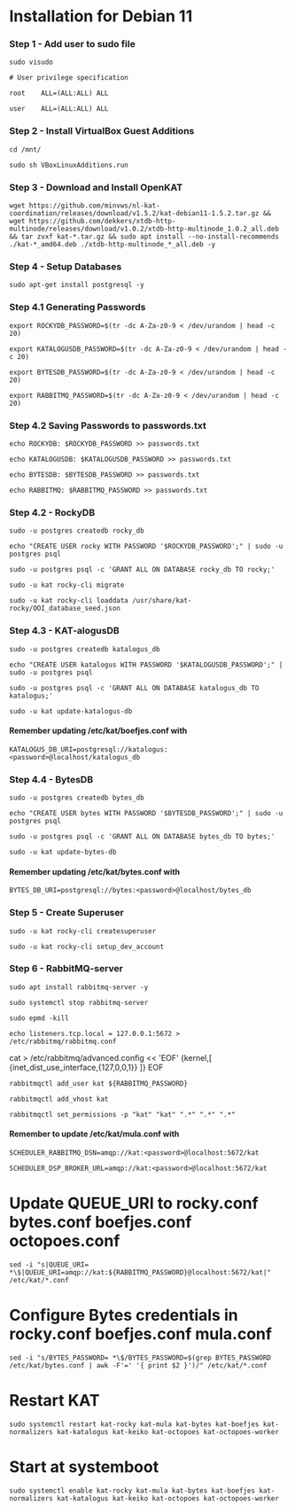 # Installation for Debian 11

### Step 1 - Add user to sudo file
`sudo visudo`

`# User privilege specification`

`root    ALL=(ALL:ALL) ALL`

`user    ALL=(ALL:ALL) ALL`

### Step 2 - Install VirtualBox Guest Additions
`cd /mnt/`

`sudo sh VBoxLinuxAdditions.run`

### Step 3 - Download and Install OpenKAT
`wget https://github.com/minvws/nl-kat-coordination/releases/download/v1.5.2/kat-debian11-1.5.2.tar.gz && wget https://github.com/dekkers/xtdb-http-multinode/releases/download/v1.0.2/xtdb-http-multinode_1.0.2_all.deb && tar zvxf kat-*.tar.gz && sudo apt install --no-install-recommends ./kat-*_amd64.deb ./xtdb-http-multinode_*_all.deb -y`

### Step 4 - Setup Databases
`sudo apt-get install postgresql -y`

### Step 4.1 Generating Passwords
`export ROCKYDB_PASSWORD=$(tr -dc A-Za-z0-9 < /dev/urandom | head -c 20)`

`export KATALOGUSDB_PASSWORD=$(tr -dc A-Za-z0-9 < /dev/urandom | head -c 20)`

`export BYTESDB_PASSWORD=$(tr -dc A-Za-z0-9 < /dev/urandom | head -c 20)`

`export RABBITMQ_PASSWORD=$(tr -dc A-Za-z0-9 < /dev/urandom | head -c 20)`

### Step 4.2 Saving Passwords to passwords.txt
`echo ROCKYDB: $ROCKYDB_PASSWORD >> passwords.txt`

`echo KATALOGUSDB: $KATALOGUSDB_PASSWORD >> passwords.txt`

`echo BYTESDB: $BYTESDB_PASSWORD >> passwords.txt`

`echo RABBITMQ: $RABBITMQ_PASSWORD >> passwords.txt`

### Step 4.2 - RockyDB
`sudo -u postgres createdb rocky_db`

`echo "CREATE USER rocky WITH PASSWORD '$ROCKYDB_PASSWORD';" | sudo -u postgres psql`

`sudo -u postgres psql -c 'GRANT ALL ON DATABASE rocky_db TO rocky;'`

`sudo -u kat rocky-cli migrate`

`sudo -u kat rocky-cli loaddata /usr/share/kat-rocky/OOI_database_seed.json`

### Step 4.3 - KAT-alogusDB
`sudo -u postgres createdb katalogus_db`

`echo "CREATE USER katalogus WITH PASSWORD '$KATALOGUSDB_PASSWORD';" | sudo -u postgres psql`

`sudo -u postgres psql -c 'GRANT ALL ON DATABASE katalogus_db TO katalogus;'`

`sudo -u kat update-katalogus-db`
#### Remember updating /etc/kat/boefjes.conf with 

`KATALOGUS_DB_URI=postgresql://katalogus:<password>@localhost/katalogus_db`

### Step 4.4 - BytesDB
`sudo -u postgres createdb bytes_db`

`echo "CREATE USER bytes WITH PASSWORD '$BYTESDB_PASSWORD';" | sudo -u postgres psql`

`sudo -u postgres psql -c 'GRANT ALL ON DATABASE bytes_db TO bytes;'`

`sudo -u kat update-bytes-db`
#### Remember updating /etc/kat/bytes.conf with 

`BYTES_DB_URI=postgresql://bytes:<password>@localhost/bytes_db`

### Step 5 - Create Superuser
`sudo -u kat rocky-cli createsuperuser`

`sudo -u kat rocky-cli setup_dev_account`

### Step 6 - RabbitMQ-server
`sudo apt install rabbitmq-server -y`

`sudo systemctl stop rabbitmq-server`

`sudo epmd -kill`

`echo listeners.tcp.local = 127.0.0.1:5672 > /etc/rabbitmq/rabbitmq.conf`

cat > /etc/rabbitmq/advanced.config << 'EOF'
    {kernel,[
        {inet_dist_use_interface,{127,0,0,1}}
    ]}
EOF

`rabbitmqctl add_user kat ${RABBITMQ_PASSWORD}`

`rabbitmqctl add_vhost kat`

`rabbitmqctl set_permissions -p "kat" "kat" ".*" ".*" ".*"`

#### Remember to update /etc/kat/mula.conf with
`SCHEDULER_RABBITMQ_DSN=amqp://kat:<password>@localhost:5672/kat`

`SCHEDULER_DSP_BROKER_URL=amqp://kat:<password>@localhost:5672/kat`

# Update QUEUE_URI to rocky.conf bytes.conf boefjes.conf octopoes.conf
`sed -i "s|QUEUE_URI= *\$|QUEUE_URI=amqp://kat:${RABBITMQ_PASSWORD}@localhost:5672/kat|" /etc/kat/*.conf`

# Configure Bytes credentials in rocky.conf boefjes.conf mula.conf
`sed -i "s/BYTES_PASSWORD= *\$/BYTES_PASSWORD=$(grep BYTES_PASSWORD /etc/kat/bytes.conf | awk -F'=' '{ print $2 }')/" /etc/kat/*.conf`

# Restart KAT
`sudo systemctl restart kat-rocky kat-mula kat-bytes kat-boefjes kat-normalizers kat-katalogus kat-keiko kat-octopoes kat-octopoes-worker`

# Start at systemboot
`sudo systemctl enable kat-rocky kat-mula kat-bytes kat-boefjes kat-normalizers kat-katalogus kat-keiko kat-octopoes kat-octopoes-worker`
